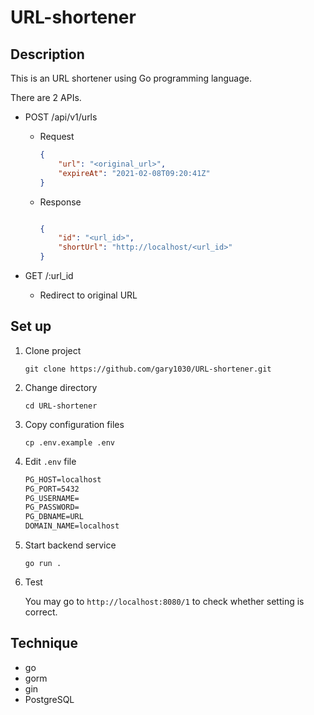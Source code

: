# URL-shortener

## Description

This is an URL shortener using Go programming language.

There are 2 APIs.

* POST /api/v1/urls
  * Request

    ```json
    {
        "url": "<original_url>",
        "expireAt": "2021-02-08T09:20:41Z"
    }
    ```

  * Response
  
    ```json

    {
        "id": "<url_id>",
        "shortUrl": "http://localhost/<url_id>"
    }
    ```

* GET /:url_id
  * Redirect to original URL

## Set up

1. Clone project

    ```shell
    git clone https://github.com/gary1030/URL-shortener.git
    ```

2. Change directory

   ```shell
   cd URL-shortener
   ```

3. Copy configuration files

    ```shell
    cp .env.example .env
    ```

4. Edit `.env` file

    ```txt
    PG_HOST=localhost
    PG_PORT=5432
    PG_USERNAME=
    PG_PASSWORD=
    PG_DBNAME=URL
    DOMAIN_NAME=localhost
    ```

5. Start backend service

    ```shell
    go run .
    ```

6. Test

   You may go to `http://localhost:8080/1` to check whether setting is correct.

## Technique

* go
* gorm
* gin
* PostgreSQL
